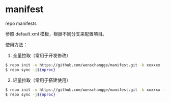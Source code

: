 # manifest
repo manifests

参照 default.xml 模板，根据不同分支来配置项目。

使用方法：

1. 全量拉取（常用于开发修改）

```sh
$ repo init -u https://github.com/wonschangge/manifest.git -b xxxxxx
$ repo sync -j${nproc}
```

2. 轻量拉取（常用于搭建使用）

```sh
$ repo init -u https://github.com/wonschangge/manifest.git -b xxxxxx --depth=1
$ repo sync -j${nproc}
```
